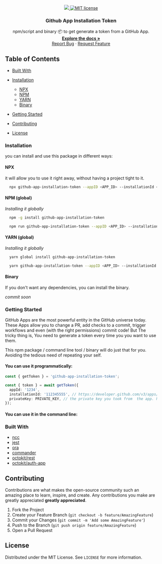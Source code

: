 <p align="center">
    <a href="https://codecov.io/gh/gagoar/github-app-installation-token">
      <img src="https://codecov.io/gh/gagoar/github-app-installation-token/branch/main/graph/badge.svg?token=E9CdygqJc4"/>
    </a>
    <a href="https://github.com/gagoar/github-app-installation-token/blob/master/LICENSE">
      <img src="https://img.shields.io/npm/l/github-app-installation-token.svg?style=flat-square" alt="MIT license" />
    </a>
  <h3 align="center">Github App Installation Token</h3>

  <p align="center">
      npm/script and binary 📦 to get generate a token from a GitHub App. 
    <br />
    <a href="https://github.com/gagoar/github-app-installation-token#table-of-contents"><strong>Explore the docs »</strong></a>
    <br />
    <a href="https://github.com/gagoar/github-app-installation-token/issues">Report Bug</a>
    ·
    <a href="https://github.com/gagoar/github-app-installation-token/issues">Request Feature</a>
  </p>
</p>

## Table of Contents

- [Built With](#built-with)
- [Installation](#installation)

  - [NPX](#npx)
  - [NPM](#npm-global)
  - [YARN](#yarn-global)
  - [Binary](#binary)

- [Getting Started](#getting-started)
- [Contributing](#contributing)
- [License](#license)

<!-- CONTRIBUTING -->

### Installation

you can install and use this package in different ways:

#### NPX

it will allow you to use it right away, without having a project tight to it.

```bash
  npx github-app-installation-token --appID <APP_ID> --installationId <INSTALLATION_ID> --privateKeyLocation <path/to/the/private.key>
```

#### NPM (global)

_Installing it globally_

```bash
  npm -g install github-app-installation-token

  npm run github-app-installation-token --appID <APP_ID> --installationId <INSTALLATION_ID> --privateKeyLocation <path/to/the/private.key>
```

#### YARN (global)

_Installing it globally_

```bash
  yarn global install github-app-installation-token

  yarn github-app-installation-token --appID <APP_ID> --installationId <INSTALLATION_ID> --privateKeyLocation <path/to/the/private.key>
```

#### Binary

If you don't want any dependencies, you can install the binary.

_commit soon_

### Getting Started

GitHub Apps are the most powerful entity in the GitHub universe today. These Apps allow you to change a PR, add checks to a commit, trigger workflows and even (with the right permissions) commit code! But The tricky thing is, You need to generate a token every time you you want to use them.

This npm package / command line tool / binary will do just that for you. Avoiding the tedious need of repeating your self.

#### You can use it programmatically:

```typescript
const { getToken } = 'github-app-installation-token';

const { token } = await getToken({
  appId: '1234',
  installationId: '112345555', // https://developer.github.com/v3/apps/#list-installations-for-the-authenticated-app
  privateKey: PRIVATE_KEY, // the private key you took from  the app. https://developer.github.com/apps/building-github-apps/authenticating-with-github-apps/#generating-a-private-key
});
```

#### You can use it in the command line:

### Built With

- [ncc](https://github.com/vercel/ncc/)
- [jest](https://github.com/facebook/jest)
- [ora](https://github.com/sindresorhus/ora)
- [commander](https://github.com/tj/commander.js/)
- [octokit/rest](https://github.com/octokit/rest.js/)
- [octokit/auth-app](https://github.com/octokit/auth-app.js/)

## Contributing

Contributions are what makes the open-source community such an amazing place to learn, inspire, and create. Any contributions you make are greatly appreciated **greatly appreciated**.

1. Fork the Project
2. Create your Feature Branch (`git checkout -b feature/AmazingFeature`)
3. Commit your Changes (`git commit -m 'Add some AmazingFeature'`)
4. Push to the Branch (`git push origin feature/AmazingFeature`)
5. Open a Pull Request

<!-- LICENSE -->

## License

Distributed under the MIT License. See `LICENSE` for more information.
